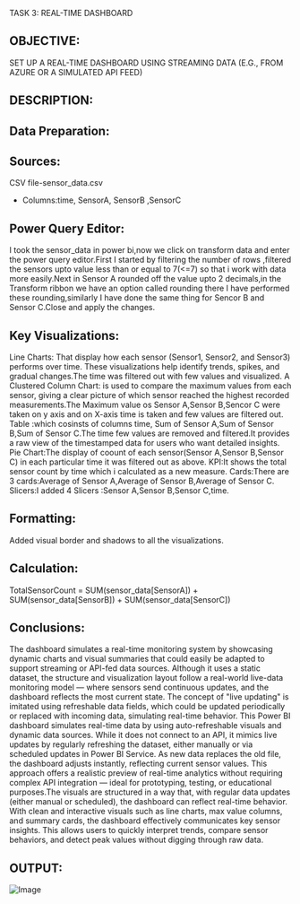 TASK 3: REAL-TIME DASHBOARD
## OBJECTIVE:
SET UP A REAL-TIME DASHBOARD USING STREAMING DATA (E.G., FROM AZURE OR A SIMULATED API FEED)
## DESCRIPTION:
## Data Preparation: 
## Sources:
CSV file-sensor_data.csv
- Columns:time,	SensorA,	SensorB	,SensorC
## Power Query Editor:
I took the sensor_data in power bi,now we click on transform data and enter the power query editor.First I started by filtering the number of rows ,filtered the sensors upto value 
less than or equal to 7(<=7) so that i work with data more easily.Next in Sensor A rounded off the value upto 2 decimals,in the Transform ribbon we have an option called rounding there I have
performed these rounding,similarly I have done the same thing for Sencor B and Sensor C.Close and apply the changes.
## Key Visualizations:
Line Charts: That display how each sensor (Sensor1, Sensor2, and Sensor3) performs over time. These visualizations help identify trends, spikes, and gradual changes.The time was filtered out with few values and visualized.
A Clustered Column Chart: is used to compare the maximum values from each sensor, giving a clear picture of which sensor reached the highest recorded measurements.The Maximum value os Sensor A,Sensor B,Sencor C were taken 
on y axis and on X-axis time is taken and few values are filtered out.
Table :which cosinsts of columns time, Sum of Sensor A,Sum of Sensor B,Sum of Sensor C.The time few values are removed and filtered.It provides a raw view of the timestamped data for users who want detailed insights.
Pie Chart:The display of coount of each sensor(Sensor A,Sensor B,Sensor C) in each particular time it was filtered out as above.
KPI:It shows the total sensor count by time which i calculated as a new measure.
Cards:There are 3 cards:Average of Sensor A,Average of Sensor B,Average of Sensor C.
Slicers:I added 4 Slicers :Sensor A,Sensor B,Sensor C,time.
## Formatting:
Added visual border and shadows to all the visualizations.
## Calculation:
TotalSensorCount = SUM(sensor_data[SensorA]) + SUM(sensor_data[SensorB]) + SUM(sensor_data[SensorC])
## Conclusions:
The dashboard simulates a real-time monitoring system by showcasing dynamic charts and visual summaries that could easily be adapted to support streaming or API-fed data sources. 
Although it uses a static dataset, the structure and visualization layout follow a real-world live-data monitoring model — where sensors send continuous updates, and the dashboard reflects the most current state. 
The concept of "live updating" is imitated using refreshable data fields, which could be updated periodically or replaced with incoming data, simulating real-time behavior.
This Power BI dashboard simulates real-time data by using auto-refreshable visuals and dynamic data sources. While it does not connect to an API, it mimics live updates by regularly refreshing the dataset, either manually or via scheduled updates in Power BI Service. As new data replaces the old file, the dashboard adjusts instantly, reflecting current sensor values. 
This approach offers a realistic preview of real-time analytics without requiring complex API integration — ideal for prototyping, testing, or educational purposes.The visuals are structured in a way that, with regular data updates (either manual or scheduled), the dashboard can reflect real-time behavior.
With clean and interactive visuals such as line charts, max value columns, and summary cards, the dashboard effectively communicates key sensor insights. This allows users to quickly interpret trends, compare sensor behaviors, and detect peak values without digging through raw data.
## OUTPUT:
![Image](https://github.com/user-attachments/assets/7f8dcff7-16f1-410e-a51a-960c7479d767)






